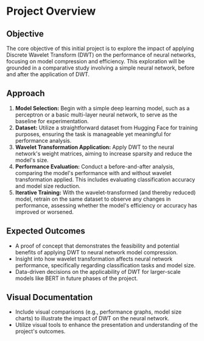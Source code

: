 # Project Overview

## Objective

The core objective of this initial project is to explore the impact of applying Discrete Wavelet Transform (DWT) on the performance of neural networks, focusing on model compression and efficiency. This exploration will be grounded in a comparative study involving a simple neural network, before and after the application of DWT.

## Approach

1. **Model Selection:** Begin with a simple deep learning model, such as a perceptron or a basic multi-layer neural network, to serve as the baseline for experimentation.
2. **Dataset:** Utilize a straightforward dataset from Hugging Face for training purposes, ensuring the task is manageable yet meaningful for performance analysis.
3. **Wavelet Transformation Application:** Apply DWT to the neural network's weight matrices, aiming to increase sparsity and reduce the model's size.
4. **Performance Evaluation:** Conduct a before-and-after analysis, comparing the model's performance with and without wavelet transformation applied. This includes evaluating classification accuracy and model size reduction.
5. **Iterative Training:** With the wavelet-transformed (and thereby reduced) model, retrain on the same dataset to observe any changes in performance, assessing whether the model's efficiency or accuracy has improved or worsened.

## Expected Outcomes

- A proof of concept that demonstrates the feasibility and potential benefits of applying DWT to neural network model compression.
- Insight into how wavelet transformation affects neural network performance, specifically regarding classification tasks and model size.
- Data-driven decisions on the applicability of DWT for larger-scale models like BERT in future phases of the project.

## Visual Documentation

- Include visual comparisons (e.g., performance graphs, model size charts) to illustrate the impact of DWT on the neural network.
- Utilize visual tools to enhance the presentation and understanding of the project's outcomes.
